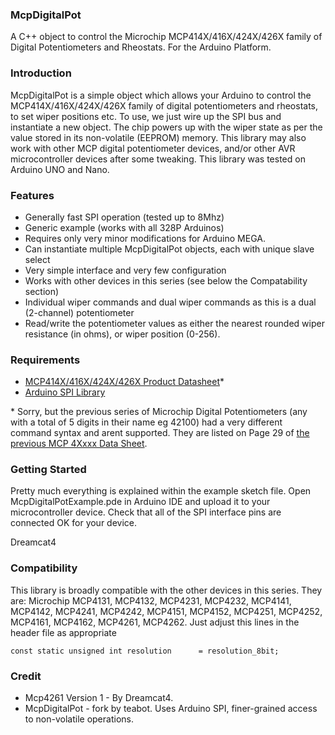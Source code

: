### McpDigitalPot

A C++ object to control the Microchip MCP414X/416X/424X/426X family of Digital Potentiometers and Rheostats. For the Arduino Platform.

### Introduction

McpDigitalPot is a simple object which allows your Arduino to control the MCP414X/416X/424X/426X family of digital potentiometers and rheostats, to set wiper positions etc. To use, we just wire up the SPI bus and instantiate a new object. The chip powers up with the wiper state as per the value stored in its non-volatile (EEPROM) memory. This library may also work with other MCP digital potentiometer devices, and/or other AVR microcontroller devices after some tweaking. This library was tested on Arduino UNO and Nano.

### Features

* Generally fast SPI operation (tested up to 8Mhz)
* Generic example (works with all 328P Arduinos)
* Requires only very minor modifications for Arduino MEGA.
* Can instantiate multiple McpDigitalPot objects, each with unique slave select
* Very simple interface and very few configuration
* Works with other devices in this series (see below the Compatability section)
* Individual wiper commands and dual wiper commands as this is a dual (2-channel) potentiometer
* Read/write the potentiometer values as either the nearest rounded wiper resistance (in ohms), or wiper position (0-256).

### Requirements

* [MCP414X/416X/424X/426X Product Datasheet](ww1.microchip.com/downloads/en/DeviceDoc/22059b.pdf)*
* [Arduino SPI Library](http://arduino.cc/en/Reference/SPI)

\* Sorry, but the previous series of Microchip Digital Potentiometers (any with a total of 5 digits in their name eg 42100) had a very different command syntax and arent supported. They are listed on Page 29 of [the previous MCP 4Xxxx Data Sheet](http://ww1.microchip.com/downloads/en/devicedoc/11195c.pdf).

### Getting Started

Pretty much everything is explained within the example sketch file. Open McpDigitalPotExample.pde in Arduino IDE and upload it to your microcontroller device. Check that all of the SPI interface pins are connected OK for your device.

Dreamcat4


### Compatibility

This library is broadly compatible with the other devices in this series. They are: Microchip MCP4131, MCP4132, MCP4231, MCP4232, MCP4141, MCP4142, MCP4241, MCP4242, MCP4151, MCP4152, MCP4251, MCP4252, MCP4161, MCP4162, MCP4261, MCP4262. Just adjust this lines in the header file as appropriate

    const static unsigned int resolution      = resolution_8bit;

### Credit

* Mcp4261 Version 1 - By Dreamcat4.
* McpDigitalPot - fork by teabot. Uses Arduino SPI, finer-grained access to non-volatile operations.

